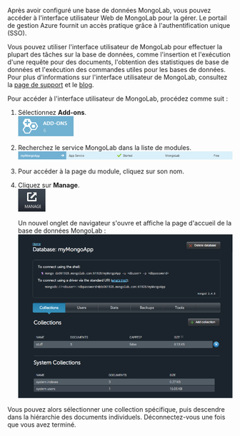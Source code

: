 Après avoir configuré une base de données MongoLab, vous pouvez accéder
à l'interface utilisateur Web de MongoLab pour la gérer. Le portail de
gestion Azure fournit un accès pratique grâce à l'authentification
unique (SSO).

Vous pouvez utiliser l'interface utilisateur de MongoLab pour effectuer
la plupart des tâches sur la base de données, comme l'insertion et
l'exécution d'une requête pour des documents, l'obtention des
statistiques de base de données et l'exécution des commandes utiles pour
les bases de données. Pour plus d'informations sur l'interface
utilisateur de MongoLab, consultez la [page de support][1] et le
[blog][2].

Pour accéder à l'interface utilisateur de MongoLab, procédez comme
suit :

1.  Sélectionnez **Add-ons**.  
     ![BoutonModules](./media/howto-access-mongolab-ui/button-addons.png)
2.  Recherchez le service MongoLab dans la liste de modules.  
     ![EntréeMongoLab](./media/howto-access-mongolab-ui/entry-mongolabaddon.png)
3.  Pour accéder à la page du module, cliquez sur son nom.
4.  Cliquez sur **Manage**.  
     ![BoutonGérer](./media/howto-access-mongolab-ui/button-manage.png)
    
     Un nouvel onglet de navigateur s'ouvre et affiche la page d'accueil
    de la base de données MongoLab :  
     ![AccueilBdd](./media/howto-access-mongolab-ui/screen-mongolab_dblanding.png)

Vous pouvez alors sélectionner une collection spécifique, puis descendre
dans la hiérarchie des documents individuels. Déconnectez-vous une fois
que vous avez terminé.



[1]: http://support.mongolab.com
[2]: http://blog.mongolab.com
